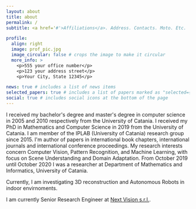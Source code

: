 ```yaml
---
layout: about
title: about
permalink: /
subtitle: <a href='#'>Affiliations</a>. Address. Contacts. Moto. Etc.

profile:
  align: right
  image: prof_pic.jpg
  image_circular: false # crops the image to make it circular
  more_info: >
    <p>555 your office number</p>
    <p>123 your address street</p>
    <p>Your City, State 12345</p>

news: true # includes a list of news items
selected_papers: true # includes a list of papers marked as "selected={true}"
social: true # includes social icons at the bottom of the page
---
```


I received my bachelor's degree and master's degree in computer science
in 2005 and 2010 respectively from the University of Catania. I received
my PhD in Mathematics and Computer Science in 2019 from the University
of Catania. I am member of the IPLAB (University of Catania) research
group since 2015. I'm author of papers in international book chapters,
international journals and international conference proceedings. My
research interests concern Computer Vision, Pattern Recognition, and
Machine Learning, with focus on Scene Understanding and Domain
Adaptation. From October 2019 until October 2020 I was a researcher
at Department of Mathematics and Informatics, University of Catania.

Currently, I am investigating 3D reconstruction and Autonomous Robots in indoor envirnoments.

I am currently Senior Research Engineer at [Next Vision s.r.l.](https://www.nextvisionlab.it/).
